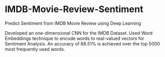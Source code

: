 # IMDB-Movie-Review-Sentiment
Predict Sentiment from IMDB Movie Review using Deep Learning

Developed an one-dimensional CNN for the IMDB Dataset.
Used Word Embeddings technique to encode words to real-valued vectors for Sentiment Analysis.
An accuracy of 88.51% is achieved over the top 5000 most frequently used words.

